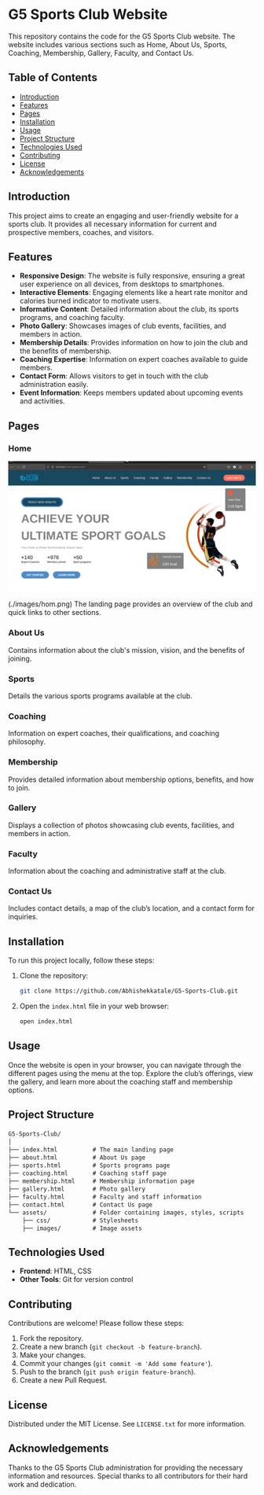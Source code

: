 

# G5 Sports Club Website

This repository contains the code for the G5 Sports Club website. The website includes various sections such as Home, About Us, Sports, Coaching, Membership, Gallery, Faculty, and Contact Us.

## Table of Contents

- [Introduction](#introduction)
- [Features](#features)
- [Pages](#pages)
- [Installation](#installation)
- [Usage](#usage)
- [Project Structure](#project-structure)
- [Technologies Used](#technologies-used)
- [Contributing](#contributing)
- [License](#license)
- [Acknowledgements](#acknowledgements)

## Introduction

This project aims to create an engaging and user-friendly website for a sports club. It provides all necessary information for current and prospective members, coaches, and visitors.

## Features

- **Responsive Design**: The website is fully responsive, ensuring a great user experience on all devices, from desktops to smartphones.
- **Interactive Elements**: Engaging elements like a heart rate monitor and calories burned indicator to motivate users.
- **Informative Content**: Detailed information about the club, its sports programs, and coaching faculty.
- **Photo Gallery**: Showcases images of club events, facilities, and members in action.
- **Membership Details**: Provides information on how to join the club and the benefits of membership.
- **Coaching Expertise**: Information on expert coaches available to guide members.
- **Contact Form**: Allows visitors to get in touch with the club administration easily.
- **Event Information**: Keeps members updated about upcoming events and activities.

## Pages

### Home
<img src="./images/hom.png" alt="G5 Sport Club Logo">

(./images/hom.png)
The landing page provides an overview of the club and quick links to other sections.
### About Us

Contains information about the club's mission, vision, and the benefits of joining.

### Sports

Details the various sports programs available at the club.

### Coaching

Information on expert coaches, their qualifications, and coaching philosophy.

### Membership

Provides detailed information about membership options, benefits, and how to join.

### Gallery

Displays a collection of photos showcasing club events, facilities, and members in action.

### Faculty

Information about the coaching and administrative staff at the club.

### Contact Us

Includes contact details, a map of the club’s location, and a contact form for inquiries.

## Installation

To run this project locally, follow these steps:

1. Clone the repository:
   ```bash
   git clone https://github.com/Abhishekkatale/G5-Sports-Club.git
   ```

2. Open the `index.html` file in your web browser:
   ```bash
   open index.html
   ```

## Usage

Once the website is open in your browser, you can navigate through the different pages using the menu at the top. Explore the club’s offerings, view the gallery, and learn more about the coaching staff and membership options.

## Project Structure

```plaintext
G5-Sports-Club/
│
├── index.html          # The main landing page
├── about.html          # About Us page
├── sports.html         # Sports programs page
├── coaching.html       # Coaching staff page
├── membership.html     # Membership information page
├── gallery.html        # Photo gallery
├── faculty.html        # Faculty and staff information
├── contact.html        # Contact Us page
└── assets/             # Folder containing images, styles, scripts
    ├── css/            # Stylesheets
    ├── images/         # Image assets
```

## Technologies Used

- **Frontend**: HTML, CSS
- **Other Tools**: Git for version control

## Contributing

Contributions are welcome! Please follow these steps:

1. Fork the repository.
2. Create a new branch (`git checkout -b feature-branch`).
3. Make your changes.
4. Commit your changes (`git commit -m 'Add some feature'`).
5. Push to the branch (`git push origin feature-branch`).
6. Create a new Pull Request.

## License

Distributed under the MIT License. See `LICENSE.txt` for more information.

## Acknowledgements

Thanks to the G5 Sports Club administration for providing the necessary information and resources. Special thanks to all contributors for their hard work and dedication.


